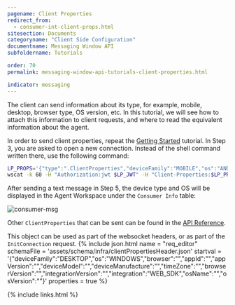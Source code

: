 ```yaml
---
pagename: Client Properties
redirect_from:
  - consumer-int-client-props.html
sitesection: Documents
categoryname: "Client Side Configuration"
documentname: Messaging Window API
subfoldername: Tutorials

order: 70
permalink: messaging-window-api-tutorials-client-properties.html

indicator: messaging
---
```


The client can send information about its type, for example, mobile, desktop, browser type, OS version, etc. In this tutorial, we will see how to attach this information to client requests, and where to read the equivalent information about the agent.

In order to send client properties, repeat the [Getting Started](consumer-int-getting-started.html) tutorial. In Step 3, you are asked to open a new connection. Instead of the shell command written there, use the following command:

```sh
LP_PROPS='{"type":".ClientProperties","deviceFamily":"MOBILE","os":"ANDROID"}'
wscat -k 60 -H "Authorization:jwt $LP_JWT" -H "Client-Properties:$LP_PROPS" -c "wss://$LP_ASYNCMESSAGINGENT/ws_api/account/$LP_ACCOUNT/messaging/consumer?v=3"
```

After sending a text message in Step 5, the device type and OS will be displayed in the Agent Workspace under the ``Consumer Info`` table:

![consumer-msg](img/consumer_client_properties.png)

Other ``ClientProperties`` that can be sent can be found in the [API Reference](consumer-int-api-reference.html#conection-establishment).

This object can be used as part of the websocket headers, or as part of the ``InitConnection`` request.
{% include json.html name = "req_editor" 
	schemaFile = 'assets/schema/infra/clientPropertiesHeader.json' 
	startval = '{"deviceFamily":"DESKTOP","os":"WINDOWS","browser":"","appId":"","appVersion":"","deviceModel":"","deviceManufacture":"","timeZone":"","browserVersion":"","integrationVersion":"","integration":"WEB_SDK","osName":"","osVersion":""}'
	properties = true %}


{% include links.html %}
